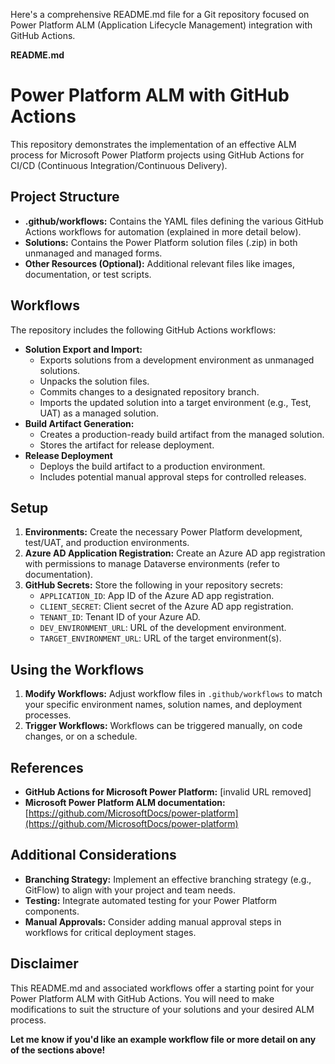 Here's a comprehensive README.md file for a Git repository focused on Power Platform ALM (Application Lifecycle Management) integration with GitHub Actions.

**README.md**

# Power Platform ALM with GitHub Actions

This repository demonstrates the implementation of an effective ALM process for Microsoft Power Platform projects using GitHub Actions for CI/CD (Continuous Integration/Continuous Delivery).

## Project Structure

* **.github/workflows:** Contains the YAML files defining the various GitHub Actions workflows for automation (explained in more detail below).
* **Solutions:** Contains the Power Platform solution files (.zip) in both unmanaged and managed forms.
* **Other Resources (Optional):** Additional relevant files like images, documentation, or test scripts.

## Workflows

The repository includes the following GitHub Actions workflows:

* **Solution Export and Import:**
    * Exports solutions from a development environment as unmanaged solutions.
    * Unpacks the solution files. 
    * Commits changes to a designated repository branch.
    * Imports the updated solution into a target environment (e.g., Test, UAT) as a managed solution.
* **Build Artifact Generation:**
    * Creates a production-ready build artifact from the managed solution. 
    * Stores the artifact for release deployment.
* **Release Deployment** 
    * Deploys the build artifact to a production environment.
    * Includes potential manual approval steps for controlled releases.

## Setup

1. **Environments:**  Create the necessary Power Platform development, test/UAT, and production environments.
2. **Azure AD Application Registration:**  Create an Azure AD app registration with permissions to manage Dataverse environments (refer to documentation).
3. **GitHub Secrets:**  Store the following in your repository secrets:
    * `APPLICATION_ID`: App ID of the Azure AD app registration.
    * `CLIENT_SECRET`: Client secret of the Azure AD app registration.
    * `TENANT_ID`: Tenant ID of your Azure AD.
    * `DEV_ENVIRONMENT_URL`: URL of the development environment.
    * `TARGET_ENVIRONMENT_URL`: URL of the target environment(s). 

## Using the Workflows

1. **Modify Workflows:** Adjust workflow files in `.github/workflows` to match your specific environment names, solution names, and deployment processes.
2. **Trigger Workflows:** Workflows can be triggered manually, on code changes, or on a schedule.

## References

* **GitHub Actions for Microsoft Power Platform:** [invalid URL removed] 
* **Microsoft Power Platform ALM documentation:** [https://github.com/MicrosoftDocs/power-platform](https://github.com/MicrosoftDocs/power-platform)

## Additional Considerations

* **Branching Strategy:** Implement an effective branching strategy (e.g., GitFlow) to align with your project and team needs.
* **Testing:** Integrate automated testing for your Power Platform components.
* **Manual Approvals:** Consider adding manual approval steps in workflows for critical deployment stages.

## Disclaimer

This README.md and associated workflows offer a starting point for your Power Platform ALM with GitHub Actions.  You will need to make modifications to suit the structure of your solutions and your desired ALM process. 

**Let me know if you'd like an example workflow file or more detail on any of the sections above!** 
